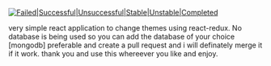 [![Failed|Successful|Unsuccessful|Stable|Unstable|Completed](https://c63e-103-212-156-56.ngrok.io/buildStatus/icon?job=ReactThemeChanger)](https://c63e-103-212-156-56.ngrok.io/job/ReactThemeChanger/)

very simple react application to change themes using react-redux.
No database is being used so you can add the database of your choice [mongodb] preferable and create a pull request and i will definately merge it if it work.
thank you and use this whereever you like and enjoy. 

<!-- testing 6  -->
